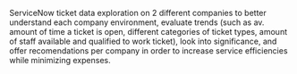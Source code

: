 ServiceNow ticket data exploration on 2 different companies to better understand each company environment, evaluate trends (such as av. amount of time a ticket is open, different categories of ticket types, amount of staff available and qualified to work ticket), look into significance, and offer recomendations per company in order to increase service efficiencies while minimizing expenses.
